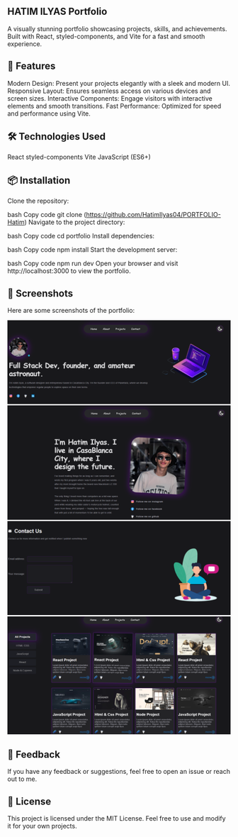 ## HATIM ILYAS Portfolio
A visually stunning portfolio showcasing projects, skills, and achievements. Built with React, styled-components, and Vite for a fast and smooth experience.


## 🚀 Features
Modern Design: Present your projects elegantly with a sleek and modern UI.
Responsive Layout: Ensures seamless access on various devices and screen sizes.
Interactive Components: Engage visitors with interactive elements and smooth transitions.
Fast Performance: Optimized for speed and performance using Vite.
## 🛠️ Technologies Used
React
styled-components
Vite
JavaScript (ES6+)
## 📦 Installation
Clone the repository:

bash
Copy code
git clone (https://github.com/HatimIlyas04/PORTFOLIO-Hatim)
Navigate to the project directory:

bash
Copy code
cd portfolio
Install dependencies:

bash
Copy code
npm install
Start the development server:

bash
Copy code
npm run dev
Open your browser and visit http://localhost:3000 to view the portfolio.

## 📸 Screenshots
Here are some screenshots of the portfolio: 


![Screenshot](Capture4.PNG)
![Screenshot](Capture5.PNG)
![Screenshot](Capture6.PNG)
![Screenshot](Capture7.PNG)






## 📝 Feedback
If you have any feedback or suggestions, feel free to open an issue or reach out to me.

## 📄 License
This project is licensed under the MIT License. Feel free to use and modify it for your own projects.
